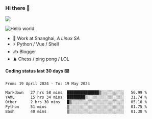 ### Hi there 👋
![](https://komarev.com/ghpvc/?username=Xuhandsome)


<img src="https://github-readme-stats.vercel.app/api?username=XuHandsome&show_icons=true&theme=merko" alt="Hello world">

<br/>

- 🍻  Work at Shanghai, _A Linux SA_
- ⚡  Python / Vue / Shell
- ✍️  Blogger
- ♟  Chess / ping pong / LOL

#### Coding status last 30 days ⌨️

<!--START_SECTION:waka-->

```txt
From: 19 April 2024 - To: 19 May 2024

Markdown   27 hrs 58 mins  ██████████████▒░░░░░░░░░░   56.99 %
YAML       15 hrs 34 mins  ████████░░░░░░░░░░░░░░░░░   31.74 %
Other      2 hrs 30 mins   █▒░░░░░░░░░░░░░░░░░░░░░░░   05.10 %
Python     51 mins         ▒░░░░░░░░░░░░░░░░░░░░░░░░   01.75 %
Bash       40 mins         ▒░░░░░░░░░░░░░░░░░░░░░░░░   01.38 %
```

<!--END_SECTION:waka-->
